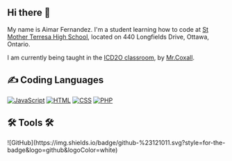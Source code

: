 <h2>Hi there 👋</h2>
<p>My name is Aimar Fernandez. I'm a student learning how to code at <a href="https://teh.ocsb.ca/">St Mother Terresa High School</a>, located on 440 Longfields Drive, Ottawa, Ontario.</p>
<p>I am currently being taught in the <a href="https://sites.google.com/ocsb.ca/teh-icd2or/home">ICD2O classroom</a>, by <a href="https://github.com/Mr-Coxall/">Mr.Coxall</a>.</p>
<h2>✍ Coding Languages</h2>
<a href="https://github.com/search?q=user%3AAimar-Fernandez+language%3Ajavascript"><img alt="JavaScript" src="https://img.shields.io/badge/JavaScript-F7DF1E.svg?logo=javascript&logoColor=white"></a>
<a href="https://github.com/search?q=user%3AAimar-Fernandez+language%3Ahtml"><img alt="HTML" src="https://img.shields.io/badge/HTML-E34F26.svg?logo=html5&logoColor=white"></a>
<a href="https://github.com/search?q=user%3AAimar-Fernandez+language%3Acss"><img alt="CSS" src="https://img.shields.io/badge/CSS-1572B6.svg?logo=css3&logoColor=white"></a>
<a href="https://github.com/search?q=user%3AAimar-Fernandez+language%3Aphp"><img alt="PHP" src="https://img.shields.io/badge/PHP-%23777BB4.svg?logo=php&logoColor=black"></a>
<h2>🛠 Tools 🛠</h2>
![GitHub](https://img.shields.io/badge/github-%23121011.svg?style=for-the-badge&logo=github&logoColor=white)

